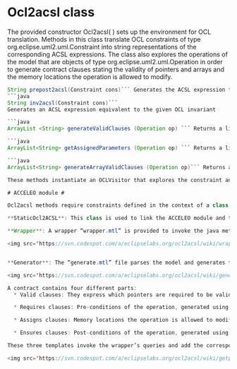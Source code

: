 # Ocl2acsl class #

The provided constructor Ocl2acsl( ) sets up the environment for OCL translation. Methods in this class translate OCL constraints of type org.eclipse.uml2.uml.Constraint into string representations of the corresponding ACSL expressions. The class also explores the operations of the model that are objects of type org.eclipse.uml2.uml.Operation in order to generate contract clauses stating the validity of pointers and arrays and the memory locations the operation is allowed to modify.

```java
String prepost2acsl(Constraint cons)``` Generates the ACSL expression that corresponds to the given pre/post condition
```java
String inv2acsl(Constraint cons)```
Generates an ACSL expression equivalent to the given OCL invariant

```java
ArrayList <String> generateValidClauses (Operation op) ``` Returns a list of ACSL valid clauses corresponding to the pointers introduced to represent modifiable parameters

```java
ArrayList<String> getAssignedParameters (Operation op) ``` Returns a list of parameters’ names that correspond to the parameters the operation is allowed to modify

```java
ArrayList<String> generateArrayValidClauses (Operation op)``` Returns a list of ACSL valid clauses corresponding to the arrays manipulated by the operation

These methods instantiate an OCLVisitor that explores the constraint and returns the resulting ACSL expression. More details on the translation can be found in the table at the end of this wiki.

# ACCELEO module #

Ocl2acsl methods require constraints defined in the context of a class diagram. Therefore, in order to use the generator, we have to parse the UML model. The ACCELEO module OCL2ACSL parses the model and generates for each class a ".fc" file containing the contracts of all its operations.

**StaticOcl2ACSL**: This class is used to link the ACCELEO module and the OCL2ACSL tool. It instantiates an OCL2acsl object and provides static methods to perform the translation.

**Wrapper**: A wrapper “wrapper.mtl” is provided to invoke the java methods for translation. For example, the prepost2acsl method is wrapped into an ACCELEO query as follows:

<img src='https://svn.codespot.com/a/eclipselabs.org/ocl2acsl/wiki/wrapper.png' height='100' width='500' />


**Generator**: The “generate.mtl” file parses the model and generates for each class a “.fc” file containing the different contracts.

<img src='https://svn.codespot.com/a/eclipselabs.org/ocl2acsl/wiki/generator.PNG' height='200' width='500' />

A contract contains four different parts:
  * Valid clauses: They express which pointers are required to be valid before the execution of the method,  and are generated using getValidClauses( )

  * Requires clauses: Pre-conditions of the operation, generated using getPre( )

  * Assigns clauses: Memory locations the operation is allowed to modify, generated using getAssignsClauses( )

  * Ensures clauses: Post-conditions of the operation, generated using getPost( )

These three templates invoke the wrapper’s queries and add the corresponding ACSL keywords to the result. Below is how getPre() works :

<img src='https://svn.codespot.com/a/eclipselabs.org/ocl2acsl/wiki/getpre.PNG' height='100' width='500' />